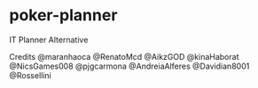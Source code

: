 # poker-planner
IT Planner Alternative

Credits
@maranhaoca
@RenatoMcd
@AikzGOD
@kinaHaborat
@NicsGames008
@pjgcarmona
@AndreiaAlferes
@Davidian8001
@Rossellini
